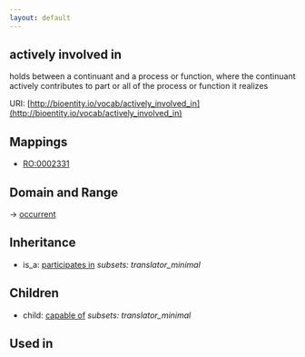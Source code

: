 ```yaml
---
layout: default
---
```


## actively involved in


holds between a continuant and a process or function, where the continuant actively contributes to part or all of the process or function it realizes

URI: [http://bioentity.io/vocab/actively_involved_in](http://bioentity.io/vocab/actively_involved_in)
## Mappings

 * [RO:0002331](http://purl.obolibrary.org/obo/RO_0002331)

## Domain and Range

 -> [occurrent](Occurrent.html)

## Inheritance

 *  is_a: [participates in](participates_in.html) *subsets: translator_minimal*

## Children

 *  child: [capable of](capable_of.html) *subsets: translator_minimal*

## Used in

